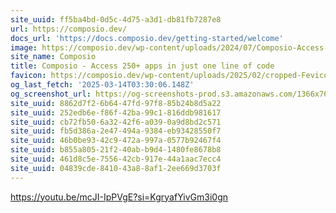 ```yaml
---
site_uuid: ff5ba4bd-0d5c-4d75-a3d1-db81fb7287e8
url: https://composio.dev/
docs_url: 'https://docs.composio.dev/getting-started/welcome'
image: https://composio.dev/wp-content/uploads/2024/07/Composio-Access-150-tools-in-just-one-line-of-code-1.webp
site_name: Composio
title: Composio - Access 250+ apps in just one line of code
favicon: https://composio.dev/wp-content/uploads/2025/02/cropped-Fevicon-composio-1-192x192.png
og_last_fetch: '2025-03-14T03:30:06.148Z'
og_screenshot_url: https://og-screenshots-prod.s3.amazonaws.com/1366x768/80/false/09d81313c033e74bb4615ce0f4a10c23d61640f1f18bfab0e95539cd0f6090b1.jpeg
site_uuid: 8862d7f2-6b64-47fd-97f8-85b24b8d5a22
site_uuid: 252edb6e-f86f-42ba-99c1-816ddb981617
site_uuid: cb72fb50-6a32-42f6-a039-0a9d8bd2c571
site_uuid: fb5d386a-2e47-494a-9384-eb93428550f7
site_uuid: 46b0be93-42c9-472a-997a-0577b92467f4
site_uuid: b855a805-21f2-40ab-b9d4-1480fe8678b8
site_uuid: 461d8c5e-7556-42cb-917e-44a1aac7ecc4
site_uuid: 04839cde-8410-43a8-8af1-2ee669d3703f
---
```


https://youtu.be/mcJI-IpPVgE?si=KgryafYivGm3i0gn
